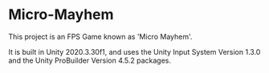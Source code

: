 # Micro-Mayhem

This project is an FPS Game known as 'Micro Mayhem'.

It is built in Unity 2020.3.30f1, and uses the Unity Input System Version 1.3.0 and the Unity ProBuilder Version 4.5.2 packages.
